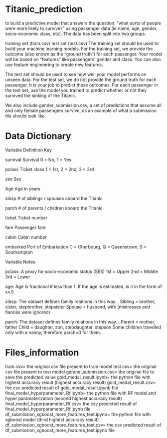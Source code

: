 # Titanic_prediction
to build a predictive model that answers the question: “what sorts of people were more likely to survive?” using passenger data (ie name, age, gender, socio-economic class, etc).
The data has been split into two groups:

training set (train.csv)
test set (test.csv)
The training set should be used to build your machine learning models. For the training set, we provide the outcome (also known as the “ground truth”) for each passenger. Your model will be based on “features” like passengers’ gender and class. You can also use feature engineering to create new features.

The test set should be used to see how well your model performs on unseen data. For the test set, we do not provide the ground truth for each passenger. It is your job to predict these outcomes. For each passenger in the test set, use the model you trained to predict whether or not they survived the sinking of the Titanic.

We also include gender_submission.csv, a set of predictions that assume all and only female passengers survive, as an example of what a submission file should look like.

# Data Dictionary
Variable	Definition	Key

survival	Survival	0 = No, 1 = Yes

pclass	Ticket class	1 = 1st, 2 = 2nd, 3 = 3rd

sex	Sex	

Age	Age in years	

sibsp	# of siblings / spouses aboard the Titanic	

parch	# of parents / children aboard the Titanic	

ticket	Ticket number	

fare	Passenger fare	

cabin	Cabin number	

embarked	Port of Embarkation	C = Cherbourg, Q = Queenstown, S = Southampton

Variable Notes

pclass: A proxy for socio-economic status (SES)
1st = Upper
2nd = Middle
3rd = Lower

age: Age is fractional if less than 1. If the age is estimated, is it in the form of xx.5

sibsp: The dataset defines family relations in this way...
Sibling = brother, sister, stepbrother, stepsister
Spouse = husband, wife (mistresses and fiancés were ignored)

parch: The dataset defines family relations in this way...
Parent = mother, father
Child = daughter, son, stepdaughter, stepson
Some children travelled only with a nanny, therefore parch=0 for them.

# Files_information
train.csv= the original csv file present to train model
test.csv= the original csv file present to test model
gender_submission.csv= the original file to save the predicted value
gold_medal_result.ipynb= the python file with highest accuracy result (highest accuracy result)
gold_medal_result.csv= the csv predicted result of gold_medal_result.ipynb file 
final_model_hyperparameter_Rf.ipynb= the python file with RF model and hyper paramaterization (second highest accuracy result)
final_model_hyperparameter_Rf.csv= the csv predicted result of final_model_hyperparameter_Rf.ipynb file
df_submission_xgboost_more_features_test.ipynb= the python file with xgboost model (third highest accuracy result)
df_submission_xgboost_more_features_test.csv= the csv predicted result of df_submission_xgboost_more_features_test.ipynb file

